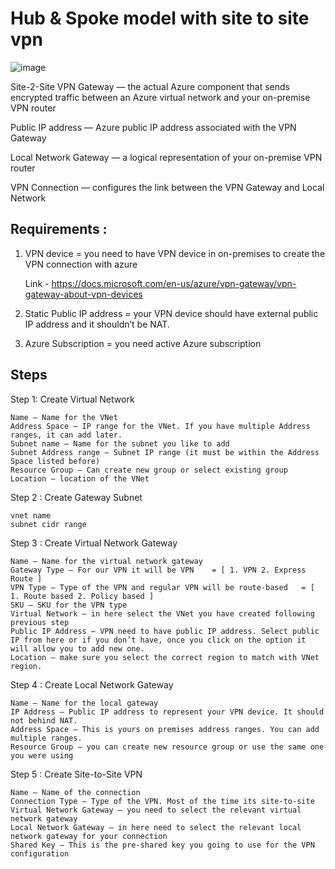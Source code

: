 

# Hub & Spoke model with site to site vpn

![image](https://user-images.githubusercontent.com/33985509/124583009-e1afa000-de52-11eb-9bb9-1084fddf7b12.png)


Site-2-Site VPN Gateway — the actual Azure component that sends encrypted traffic between an Azure virtual network and your on-premise VPN router

Public IP address — Azure public IP address associated with the VPN Gateway

Local Network Gateway — a logical representation of your on-premise VPN router

VPN Connection — configures the link between the VPN Gateway and Local Network


## Requirements :

1. VPN device = you need to have VPN device in on-premises to create the VPN connection with azure

    Link - https://docs.microsoft.com/en-us/azure/vpn-gateway/vpn-gateway-about-vpn-devices
  
2. Static Public IP address = your VPN device should have external public IP address and it shouldn’t be NAT.

3. Azure Subscription =  you need active Azure subscription


## Steps

Step 1:  Create Virtual Network 

~~~
Name – Name for the VNet
Address Space – IP range for the VNet. If you have multiple Address ranges, it can add later. 
Subnet name – Name for the subnet you like to add 
Subnet Address range – Subnet IP range (it must be within the Address Space listed before)
Resource Group – Can create new group or select existing group
Location – location of the VNet
~~~

Step 2 : Create Gateway Subnet 

~~~
vnet name
subnet cidr range

~~~

Step 3 : Create Virtual Network Gateway

~~~
Name – Name for the virtual network gateway
Gateway Type – For our VPN it will be VPN    = [ 1. VPN 2. Express Route ]
VPN Type – Type of the VPN and regular VPN will be route-based   = [ 1. Route based 2. Policy based ]
SKU – SKU for the VPN type
Virtual Network – in here select the VNet you have created following previous step
Public IP Address – VPN need to have public IP address. Select public IP from here or if you don’t have, once you click on the option it will allow you to add new one. 
Location – make sure you select the correct region to match with VNet region. 
~~~

Step 4 : Create Local Network Gateway

~~~
Name – Name for the local gateway 
IP Address – Public IP address to represent your VPN device. It should not behind NAT. 
Address Space – This is yours on premises address ranges. You can add multiple ranges.
Resource Group – you can create new resource group or use the same one you were using
~~~

Step 5 : Create Site-to-Site VPN

~~~
Name – Name of the connection 
Connection Type – Type of the VPN. Most of the time its site-to-site
Virtual Network Gateway – you need to select the relevant virtual network gateway
Local Network Gateway – in here need to select the relevant local network gateway for your connection
Shared Key – This is the pre-shared key you going to use for the VPN configuration
~~~
